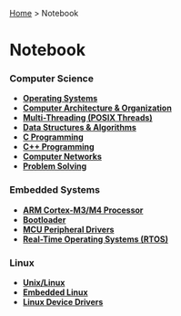 <a href="./">Home</a> > Notebook

# Notebook



### Computer Science

* **<a href="./operating-systems/">Operating Systems</a>**
* **<a href="./computer-architecture-and-organization/">Computer Architecture & Organization</a>**
* **<a href="./multi-threading/">Multi-Threading (POSIX Threads)</a>**
* **<a href="./data-structures-and-algorithms/">Data Structures & Algorithms</a>**
* **<a href="./c-programming/">C Programming</a>**
* **<a href="./cpp-programming/">C++ Programming</a>**
* **<a href="./computer-networks/">Computer Networks</a>**
* **<a href="./problem-solving/">Problem Solving</a>**

### Embedded Systems

* **<a href="./arm-cortex-m3-m4-processor/">ARM Cortex-M3/M4 Processor</a>**
* **<a href="./bootloader/">Bootloader</a>**
* **<a href="./mcu-peripheral-drivers/">MCU Peripheral Drivers</a>**
* **<a href="./real-time-operating-systems/">Real-Time Operating Systems (RTOS)</a>**

### Linux

* **<a href="./unix-linux/">Unix/Linux</a>**
* **<a href="./embedded-linux/">Embedded Linux</a>**
* **<a href="./linux-device-drivers/">Linux Device Drivers</a>**

